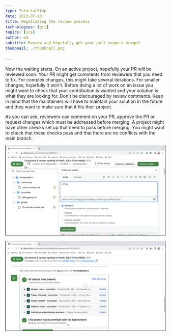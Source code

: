 ```yaml
---
type: TutorialStep
date: 2023-07-10
title: Negotiating the review process
technologies: [git]
topics: [vcs]
author: md
subtitle: Review and hopefully get your pull request merged
thumbnail: ./thumbnail.png

---
```


Now the waiting starts. On an active project, hopefully your PR will be reviewed soon.
Your PR might get comments from reviewers that you need to fix. For complex changes, this might take several iterations. For smaller changes, hopefully it won’t.
Before doing a lot of work on an issue you might want to check that your contribution is wanted and your solution is what they are looking for. Don't be discouraged by review comments. Keep in mind that the maintainers will have to maintain your solution in the future and they want to make sure that it fits their project.

As you can see, reviewers can comment on your PR, approve the PR or request changes which must be addressed before merging. A project might have other checks set up that need to pass before merging. You might want to check that these checks pass and that there are no conflicts with the main branch.

![Review](review.png)

![Checks](checks.png)